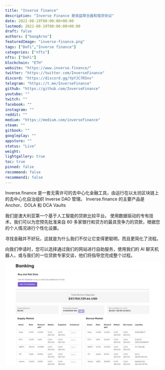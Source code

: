 ```yaml
---
title: "Inverse finance"
description: "Inverse Finance 是收益聚合器和借贷协议"
date: 2022-08-19T00:00:00+08:00
lastmod: 2022-08-19T00:00:00+08:00
draft: false
authors: ["boogArno"]
featuredImage: "inverse-finance.png"
tags: ["DeFi","Inverse finance"]
categories: ["nfts"]
nfts: ["DeFi"]
blockchain: "ETH"
website: "https://www.inverse.finance/"
twitter: "https://twitter.com/InverseFinance"
discord: "https://discord.gg/YpYJC7R5nv"
telegram: "https://t.me/InverseFinance"
github: "https://github.com/InverseFinance"
youtube: ""
twitch: ""
facebook: ""
instagram: ""
reddit: ""
medium: "https://medium.com/inversefinance"
steam: ""
gitbook: ""
googleplay: ""
appstore: ""
status: "Live"
weight: 
lightgallery: true
toc: true
pinned: false
recommend: false
recommend1: false
---
```

Inverse.finance 是一套无需许可的去中心化金融工具，由运行在以太坊区块链上的去中心化自治组织 Inverse DAO 管理。 Inverse.finance 的主要产品是 Anchor、DOLA 和 DCA Vaults

我们是澳大利亚第一个基于人工智能的贷款比较平台。 使用数据驱动的专有技术，我们可以为您预先批准来自 60 多家银行和贷方的最具竞争力的贷款，根据您的个人情况进行个性化设置。

寻找金融并不好玩，这就是为什么我们不仅让它变得更聪明，而且更简化了流程。

向我们申请时，您可以选择通过我们的网站进行自助服务，使用我们的 AI 聊天机器人，或与我们的一位贷款专家交谈，他们将指导您完成整个过程。

![inversefinance-dapp-social-ethereum-image2_8ec5ec9bac93782002e0c801433b12dc](inversefinance-dapp-social-ethereum-image2_8ec5ec9bac93782002e0c801433b12dc.png)